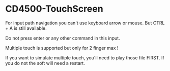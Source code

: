 # CD4500-TouchScreen

For input path navigation you can't use keyboard arrow or mouse.
But CTRL + A is still available.

Do not press enter or any other command in this input.

Multiple touch is supported but only for 2 finger max !

If you want to simulate multiple touch, you'll need to play those file FIRST. If you do not the soft will need a restart.

